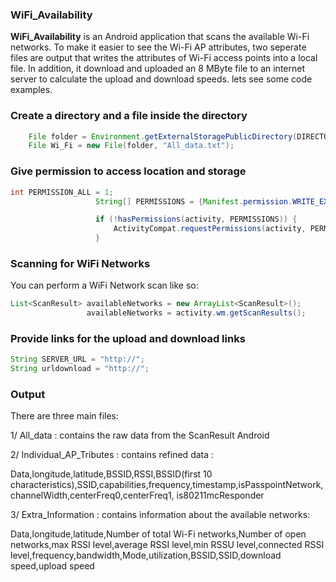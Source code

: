 ### WiFi_Availability

**WiFi_Availability** is an Android application that scans the available Wi-Fi networks. To make it easier to see the Wi-Fi AP attributes, two seperate files are output that writes the attributes of Wi-Fi access points into a local file. In addition, it download and uploaded an 8 MByte file to an internet server to calculate the upload and download speeds. 
lets see some code examples.

### Create a directory and a file inside the directory
```java
    File folder = Environment.getExternalStoragePublicDirectory(DIRECTORY_DCIM);
    File Wi_Fi = new File(folder, "All_data.txt");
 ```     
 ### Give permission to access location and storage
 ```java
 int PERMISSION_ALL = 1;
                    String[] PERMISSIONS = {Manifest.permission.WRITE_EXTERNAL_STORAGE, Manifest.permission.READ_EXTERNAL_STORAGE, Manifest.permission.ACCESS_FINE_LOCATION, Manifest.permission.ACCESS_COARSE_LOCATION};

                    if (!hasPermissions(activity, PERMISSIONS)) {
                        ActivityCompat.requestPermissions(activity, PERMISSIONS, PERMISSION_ALL);
                    }
```

### Scanning for WiFi Networks
You can perform a WiFi Network scan like so:
```java
List<ScanResult> availableNetworks = new ArrayList<ScanResult>();
                 availableNetworks = activity.wm.getScanResults();
```  
### Provide links for the upload and download links
```java
String SERVER_URL = "http://";
String urldownload = "http://";
```  
### Output


There are three main files: 

1/ All_data : contains the raw data from the ScanResult Android

2/ Individual_AP_Tributes : contains refined data : 

Data,longitude,latitude,BSSID,RSSI,BSSID(first 10 characteristics),SSID,capabilities,frequency,timestamp,isPasspointNetwork,channelWidth,centerFreq0,centerFreq1, is80211mcResponder

3/ Extra_Information : contains information about the available networks:

Data,longitude,latitude,Number of total Wi-Fi networks,Number of open networks,max RSSI level,average RSSI level,min RSSU level,connected RSSI level,frequency,bandwidth,Mode,utilization,BSSID,SSID,download speed,upload speed
